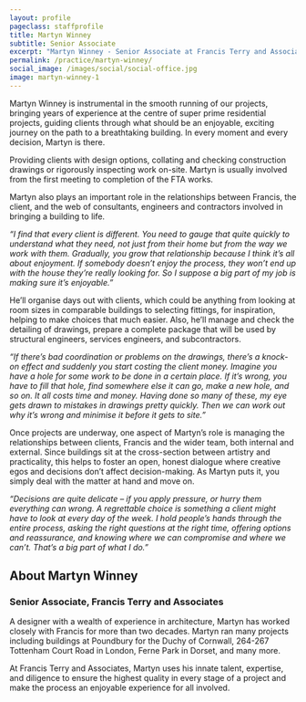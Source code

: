 ```yaml
---
layout: profile
pageclass: staffprofile
title: Martyn Winney
subtitle: Senior Associate
excerpt: "Martyn Winney - Senior Associate at Francis Terry and Associates"
permalink: /practice/martyn-winney/
social_image: /images/social/social-office.jpg
image: martyn-winney-1
---
```


<p>
	Martyn Winney is instrumental in the smooth running of our projects, bringing years of experience at the centre of super prime residential projects, guiding clients through what should be an enjoyable, exciting journey on the path to a breathtaking building. In every moment and every decision, Martyn is there.
</p><p>
	Providing clients with design options, collating and checking construction drawings or rigorously inspecting work on-site.  Martyn is usually involved from the first meeting to completion of the FTA works.
</p><p>
	Martyn also plays an important role in the relationships between Francis, the client, and the web of consultants, engineers and contractors involved in bringing a building to life.
</p><p>
	<em>“I find that every client is different. You need to gauge that quite quickly to understand what they need, not just from their home but from the way we work with them. Gradually, you grow that relationship because I think it’s all about enjoyment. If somebody doesn’t enjoy the process, they won’t end up with the house they’re really looking for. So I suppose a big part of my job is making sure it’s enjoyable.”</em>
</p><p>
	He’ll organise days out with clients, which could be anything from looking at room sizes in comparable buildings to selecting fittings, for inspiration, helping to make choices that much easier. Also, he’ll manage and check the detailing of drawings, prepare a complete package that will be used by structural engineers, services engineers, and subcontractors.
</p><p>
	<em>“If there’s bad coordination or problems on the drawings, there’s a knock-on effect and suddenly you start costing the client money. Imagine you have a hole for some work to be done in a certain place. If it’s wrong, you have to fill that hole, find somewhere else it can go, make a new hole, and so on. It all costs time and money. Having done so many of these, my eye gets drawn to mistakes in drawings pretty quickly. Then we can work out why it’s wrong and minimise it before it gets to site.”</em>
</p><p>
	Once projects are underway, one aspect of Martyn’s role is managing the relationships between clients, Francis and the wider team, both internal and external. Since buildings sit at the cross-section between artistry and practicality, this helps to foster an open, honest dialogue where creative egos and decisions don’t affect decision-making. As Martyn puts it, you simply deal with the matter at hand and move on.
</p><p>
	<em>“Decisions are quite delicate – if you apply pressure, or hurry them everything can wrong. A regrettable choice is something a client might have to look at every day of the week. I hold people’s hands through the entire process, asking the right questions at the right time, offering options and reassurance, and knowing where we can compromise and where we can’t. That’s a big part of what I do.”</em>
</p>

<lineout></lineout>

<h2 class="bottom">About Martyn Winney</h2>
<h3>Senior Associate, Francis Terry and Associates</h3>
<p>
	A designer with a wealth of experience in architecture, Martyn has worked closely with Francis for more than two decades.  Martyn ran many projects including buildings at Poundbury for the Duchy of Cornwall, 264-267 Tottenham Court Road in London, Ferne Park in Dorset, and many more.
</p><p>
	At Francis Terry and Associates, Martyn uses his innate talent, expertise, and diligence to ensure the highest quality in every stage of a project and make the process an enjoyable experience for all involved.
</p>